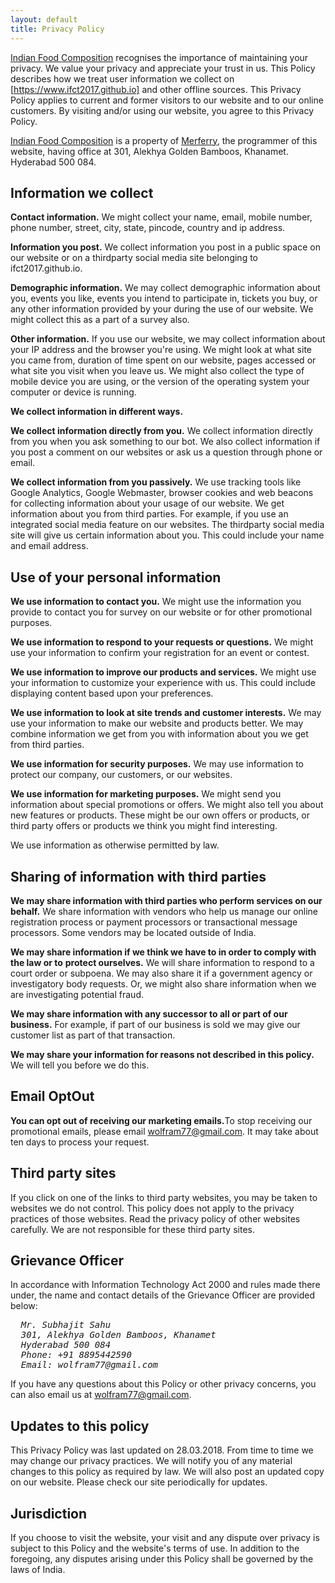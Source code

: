 ```yaml
---
layout: default
title: Privacy Policy
---
```


[Indian Food Composition] recognises the importance of maintaining your privacy. We value your
privacy and appreciate your trust in us. This Policy describes how we treat user
information we collect on [https://www.ifct2017.github.io] and other offline sources. This
Privacy Policy applies to current and former visitors to our website and to our online
customers. By visiting and/or using our website, you agree to this Privacy Policy.

[Indian Food Composition] is a property of [Merferry], the programmer of this website,
having office at 301, Alekhya Golden Bamboos, Khanamet. Hyderabad 500 084.

[Indian Food Composition]: https://ifct2017.github.io
[https://www.ifct2017.github.io]: https://www.ifct2017.github.io
[Merferry]: https://merferry.github.io



## Information we collect

**Contact information.** We might collect your name, email, mobile number,
phone number, street, city, state, pincode, country and ip address.

**Information you post.** ​We collect information you post in a public space
on our website or on a third­party social media site belonging to ifct2017.github.io.

**Demographic information.** ​We may collect demographic information about you,
events you like, events you intend to participate in, tickets you buy, or any other
information provided by your during the use of our website. We might collect this as a
part of a survey also.

**Other information.** ​If you use our website, we may collect information about
your IP address and the browser you're using. We might look at what site you came from,
duration of time spent on our website, pages accessed or what site you visit when you leave
us. We might also collect the type of mobile device you are using, or the version of the
operating system your computer or device is running.


**We collect information in different ways.**

**We collect information directly from you.** ​We collect information directly
from you when you ask something to our bot. We also collect information if you post a comment
on our websites or ask us a question through phone or email.

**We collect information from you passively.**​ We use tracking tools like Google
Analytics, Google Webmaster, browser cookies and web beacons for collecting information about
your usage of our website. We get information about you from third parties.​ For example, if
you use an integrated social media feature on our websites. The third­party social media site
will give us certain information about you. This could include your name and email address.



## Use of your personal information

**We use information to contact you.** ​We might use the information you provide
to contact you for survey on our website or for other promotional purposes.

**We use information to respond to your requests or questions.** ​We might use
your information to confirm your registration for an event or contest.

**We use information to improve our products and services.** ​We might use your
information to customize your experience with us. This could include displaying content based
upon your preferences.

**We use information to look at site trends and customer interests.** ​We may use
your information to make our website and products better. We may combine information we get
from you with information about you we get from third parties.

**We use information for security purposes.**​ We may use information to protect
our company, our customers, or our websites.

**We use information for marketing purposes.** ​We might send you information
about special promotions or offers. We might also tell you about new features or products.
These might be our own offers or products, or third­ party offers or products we think you
might find interesting.

We use information as otherwise permitted by law.



## Sharing of information with third­ parties

**We may share information with third parties who perform services on our behalf.**
​We share information with vendors who help us manage our online registration process or payment
processors or transactional message processors. Some vendors may be located outside of India.

**We may share information if we think we have to in order to comply with the law or to**
**protect ourselves.** We will share information to respond to a court order or subpoena.
We may also share it if a government agency or investigatory body requests. Or, we might also
share information when we are investigating potential fraud.

**We may share information with any successor to all or part of our business.​**
For example, if part of our business is sold we may give our customer list as part of that
transaction.

**We may share your information for reasons not described in this policy.**​ We will
tell you before we do this.



## Email Opt­Out

**You can opt out of receiving our marketing emails.** ​To stop receiving our
promotional emails, please email wolfram77@gmail.com. It may take about ten days to
process your request.



## Third party sites

If you click on one of the links to third party websites, you may be taken to websites we do
not control. This policy does not apply to the privacy practices of those websites. Read the
privacy policy of other websites carefully. We are not responsible for these third party sites.



## Grievance Officer

In accordance with Information Technology Act 2000 and rules made there under, the name and
contact details of the Grievance Officer are provided below:

<address>
<pre>
  Mr. Subhajit Sahu
  301, Alekhya Golden Bamboos, Khanamet
  Hyderabad­ 500 084
  Phone: +91 8895442590
  Email: wolfram77@gmail.com
</pre>
</address>

If you have any questions about this Policy or other privacy concerns, you can also email us at
wolfram77@gmail.com.



## Updates to this policy

This Privacy Policy was last updated on 28.03.2018. From time to time we may change our privacy
practices. We will notify you of any material changes to this policy as required by law. We will
also post an updated copy on our website. Please check our site periodically for updates.



## Jurisdiction

If you choose to visit the website, your visit and any dispute over privacy is subject to this
Policy and the website's terms of use. In addition to the foregoing, any disputes arising under
this Policy shall be governed by the laws of India.
